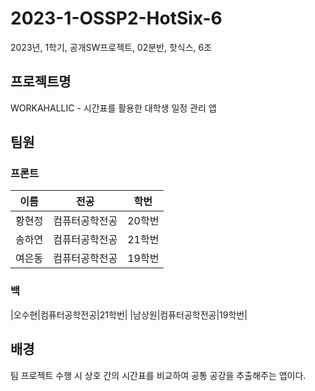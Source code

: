 # 2023-1-OSSP2-HotSix-6
2023년, 1학기, 공개SW프로젝트, 02분반, 핫식스, 6조

## 프로젝트명
WORKAHALLIC - 시간표를 활용한 대학생 일정 관리 앱

## 팀원
### 프론트
|이름|전공|학번|
|------|---|---|
|황현정|컴퓨터공학전공|20학번|
|송하연|컴퓨터공학전공|21학번|
|여은동|컴퓨터공학전공|19학번|
### 백
|오수현|컴퓨터공학전공|21학번|
|남상원|컴퓨터공학전공|19학번|

## 배경
팀 프로젝트 수행 시 상호 간의 시간표를 비교하여 공통 공강을 추출해주는 앱이다.
